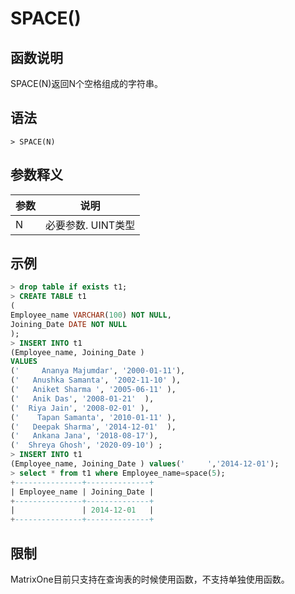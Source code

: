 # **SPACE()**

## **函数说明**

SPACE(N)返回N个空格组成的字符串。



## **语法**

```
> SPACE(N)
```
## **参数释义**
|  参数   | 说明  |
|  ----  | ----  |
| N | 必要参数. UINT类型 |


## **示例**


```SQL
> drop table if exists t1;
> CREATE TABLE t1
(
Employee_name VARCHAR(100) NOT NULL,
Joining_Date DATE NOT NULL
);
> INSERT INTO t1
(Employee_name, Joining_Date )
VALUES
('     Ananya Majumdar', '2000-01-11'),
('   Anushka Samanta', '2002-11-10' ),
('   Aniket Sharma ', '2005-06-11' ),
('   Anik Das', '2008-01-21'  ),
('  Riya Jain', '2008-02-01' ),
('    Tapan Samanta', '2010-01-11' ),
('   Deepak Sharma', '2014-12-01'  ),
('   Ankana Jana', '2018-08-17'),
('  Shreya Ghosh', '2020-09-10') ;
> INSERT INTO t1
(Employee_name, Joining_Date ) values('     ','2014-12-01');
> select * from t1 where Employee_name=space(5);
+---------------+--------------+
| Employee_name | Joining_Date |
+---------------+--------------+
|               | 2014-12-01   |
+---------------+--------------+
```

## **限制**
MatrixOne目前只支持在查询表的时候使用函数，不支持单独使用函数。
